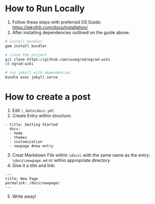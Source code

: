 # How to Run Locally

1. Follow these steps with preferred OS Guide: https://jekyllrb.com/docs/installation/
2. After installing dependencies outlined on the guide above: 
```bash
# install bundler
gem install bundler

# clone the project
git clone https://github.com/usuegrad/egrad-wiki
cd egrad-wiki

# run jekyll with dependencies
bundle exec jekyll serve
```
# How to create a post

1. Edit `\_data\docs.yml`
2. Create Entry within structure:
```
- title: Getting Started
  docs:
  - home
  - themes
  - customization
  - newpage #new entry
```
3. Creat Markdown File within `\docs\` with the same name as the entry: 
    `\docs\newpage.md` or within appropriate directory
4. Give it a title and link:
```MD
---
title: New Page
permalink: /docs/newpage/
---
```
5. Write away!



